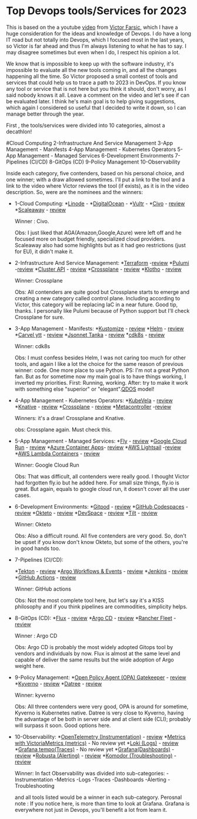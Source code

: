 # Top Devops tools/Services for 2023

This is based on the a youtube [video](https://youtu.be/-zKYT2I_WhE) from [Victor Farsic](https://twitter.com/vfarcic), which I have a huge consideration for the ideas and knowledge of Devops. I do have a long IT road but not totally into Devops, which I focused most in the last years, so Victor is far ahead and thus I'm always listening to what he has to say. I may disagree sometimes but even when I do, I respect his opinion a lot.

We know that is impossible to keep up with the software industry, it's impossible to evaluate all the new tools coming in, and all the changes happening all the time. So Victor proposed a small contest of tools and services that could help us to trace a path to 2023 in DevOps. If you know any tool or service that is not here but you think it should, don't worry, as I said nobody knows it all. Leave a comment on the video and let's see if can be evaluated later. I think he's main goal is to help giving suggestions, which again I considered so useful that I decided to write it down, so I can manage better through the year. 

First , the tools/services were divided into 10 categories, almost a decathlon!

 #Cloud Computing
 2-Infrastructure And Service Management
 3-App Management - Manifests
 4-App Management - Kubernetes Operators
 5-App Management - Managed Services
 6-Development Environments
 7-Pipelines (CI/CD)
 8-GitOps (CD)
 9-Policy Management
 10-Observability

 Inside each category, five contenders, based on his personal choice, and one winner; with a draw allowed sometimes. I'll put a link to the tool and a link to the video where Victor reviews the tool (if exists), as it is in the video description. So, were are the nominees and the winners:
  
* 1-Cloud Computing:
    *[Linode](https://linode.com) - 
    *[DigitalOcean](https://digitalocean.com) -
    *[Vultr](https://vultur.com) -
    *[Civo](https://civo.com) - [review](https://www.youtube.com/watch?v=SwOIlzXLIw4&t=0s)
    *[Scaleaway](https://scaleaway.com) - [review](https://www.youtube.com/watch?v=VlBiLFaSi7Y&t=0s)

    Winner : Civo. 
    
    Obs: I just liked that AGA(Amazon,Google,Azure) were left off and he focused more on budget friendly, specialized cloud providers. Scaleaway also had some highlights but as it had geo restrictions (just for EU), it didn't make it. 
    
* 2-Infrastructure And Service Management:
    *[Terraform](https://terraform.io) -[review](https://www.youtube.com/watch?v=RaoKcJGchKM&t=0s)
    *[Pulumi](https://Pulumi.com) -[review](https://www.youtube.com/watch?v=oE3BUi_N0qc&t=0s)
    *[Cluster API](https://cluster-api.sigs.k8.io) - [review](https://www.youtube.com/watch?v=8yUDUhZ6ako&t=0s)
    *[Crossplane](https://crossplane.io) - [review](https://www.youtube.com/watch?v=n8KjVmuHm7A&t=0s)
    *[Klotho](https://klo.dev) - [review](https://www.youtube.com/watch?v=1xVU8CZIJeU&t=0s)

    Winner: Crossplane
    
    Obs: All contenders are quite good but Crossplane starts to emerge and creating a new category called control plane. Including according to Victor, this category will be replacing IaC in a near future. Good tip, thanks. I personally like Pulumi because of Python support but I'll check Crossplane for sure.

* 3-App Management - Manifests:
    *[Kustomize](https://kustomize.io) - [review](https://www.youtube.com/watch?v=Twtbg6LFnAg&t=0s)
    *[Helm](https://helm.sh) - [review](https://www.youtube.com/watch?v=ZMFYSm0ldQ0&t=0s)
    *[Carvel ytt](https://carvel.dev) - [review](https://www.youtube.com/watch?v=DLnXkH2keNg&t=0s)
    *[Jsonnet Tanka](https://tanka.dev) - [review](https://www.youtube.com/watch?v=-qpcsUXElYc&t=0s)
    *[cdk8s](https://cdk8s.io) - [review](https://www.youtube.com/watch?v=F2DKtax0NLU&t=0s)

    Winner: cdk8s

    Obs: I must confess besides Helm, I was not caring too much for other tools, and again I like a lot the choice for the same reason of previous winner: code. One more place to use Python. PS: I'm not a great Python fan. But as for sometime now my main goal is to have things working, I inverted my priorities. First: Running, working. After: try to make it work with something else "superior" or "elegant".[QDOS](https://youtu.be/R2Qh0O3Dt10) model!
    
* 4-App Management - Kubernetes Operators:
    *[KubeVela](https://kubevel.io) - [review](https://www.youtube.com/watch?v=2CBu6sOTtwk&t=0s)
    *[Knative](https://knative.dev) - [review](https://www.youtube.com/watch?v=8vrLEbwSu7U&t=0s)
    *[Crossplane](https://crossplane.io) - [review](https://www.youtube.com/watch?v=n8KjVmuHm7A&t=0s)
    *[Metacontroller](https://metacontroller.github.io/metacontroller/) -[review](https://www.youtube.com/watch?v=3xkLYOpXy2U&t=0s)

    Winners: it's a draw! Crossplane and Knative. 
    
    obs: Crossplane again. Must check this.  

* 5-App Management - Managed Services:
    *[Fly](https://fly.io) - [review](https://www.youtube.com/watch?v=tuPmhciyfIA&t=0s)
    *[Google Cloud Run](https://cloud.google.com/run) - [review](https://www.youtube.com/watch?v=Jq8MY1ZGjno&t=0s)
    *[Azure Container Apps](https://learn.microsoft.com/en-us/azure/container-apps/overview)- [review](https://www.youtube.com/watch?v=iV7WrsxExdY&t=0s)
    *[AWS Lightsail](https://aws.amazon.com/lightsail) -[review](https://www.youtube.com/watch?v=CWXrW2rgego&t=0s)
    *[AWS Lambda Containers](https://aws.amazon.com/lambda) - [review](https://www.youtube.com/watch?v=DsQbBVr-GwU&t=0s)

    Winner: Google Cloud Run 
    
    Obs: That was difficult, all contenders were really good. I thought Victor had forgotten fly.io but he added here. For small size things, fly.io is great. But again, equals to google cloud run, it doesn't cover all the user cases.
    
* 6-Development Environments:
    *[Gitpod](https://gitpod.io) - [review](https://www.youtube.com/watch?v=QV1fYt-7SLU&t=0s)
    *[GitHub Codespaces](https://github.com/features/codespaces) -[review](https://www.youtube.com/watch?v=tSQJwGcHsGY&t=0s)
    *[Okteto](https://okteto.com) - [review](https://www.youtube.com/watch?v=RTo9Pvo_yiY&t=0s)
    *[DevSpace](https://devspace.sh) - [review](https://www.youtube.com/watch?v=nQly_CEjJc4&t=0s)
    *[Tilt](https://tilt.dev) - [review](https://www.youtube.com/watch?v=fkODRlobR9I&t=0s)

    Winner: Okteto

    Obs: Also a difficult round. All five contenders are very good. So, don't be upset if you know don't know Okteto, but some of the others, you're in good hands too.

* 7-Pipelines (CI/CD):

    *[Tekton](https://tekton.dev) - [review](https://www.youtube.com/watch?v=7mvrpxz_BfE&t=0s)
    *[Argo Workflows & Events](https://argoproj.github.io/workflows) - [review](https://www.youtube.com/watch?v=UMaivwrAyTA&t=0s)
    *[Jenkins](https://jenkins.io) - [review](https://www.youtube.com/watch?v=2Kc3fUJANAc&t=0s)
    *[GitHub Actions](https://github.com/features/actions) - [review](https://www.youtube.com/watch?v=eZcAvTb0rbA&t=0s)
    
    Winner: GitHub actions

    Obs: Not the most complete tool here, but let's say it's a KISS philosophy and if you think pipelines are commodities, simplicity helps. 


* 8-GitOps (CD):
    *[Flux](https://fluxcd.io) - [review](https://www.youtube.com/watch?v=R6OeIgb7lUI&t=0s)
    *[Argo CD](https://argoproj.github.io/cd) - [review](https://www.youtube.com/watch?v=vpWQeoaiRM4&t=0s)
    *[Rancher Fleet](https://fleet.rancher.io) - [review](https://www.youtube.com/watch?v=rIH_2CUXmwM&t=0s)

    Winner : Argo CD

    Obs: Argo CD is probably the most widely adopted Gitops tool by vendors and individuals by now. Flux is almost at the same level and capable of deliver the same results but the wide adoption of Argo weight here.   
    
* 9-Policy Management:
    *[Open Policy Agent (OPA) Gatekeeper](https://open-policy-agent.github.io/gatekeeper/) - [review](https://www.youtube.com/watch?v=14lGc7xMAe4&t=0s)
    *[Kyverno](https://kyverno.io) - [review](https://www.youtube.com/watch?v=DREjzfTzNpA&t=0s)
    *[Datree](https://datree.io) - [review](https://www.youtube.com/watch?v=3jZTqCETW2w&t=0s)

    Winner: kyverno

    Obs: All three contenders were very good, OPA is around for sometime, Kyverno is Kubernetes native. Datree is very close to Kyverno, having the advantage of be both in server side and at client side (CLI); probably will surpass it soon. Good options here.   

* 10-Observability:
    *[OpenTelemetry (Instrumentation)](https://opentelemetry.io) - [review](https://www.youtube.com/watch?v=oe5YYh9mhzw&t=0s)
    *[Metrics with VictoriaMetrics (metrics)](https://victoriametrics.com) - No review yet
    *[Loki (Logs)](https://grafana.com/oss/loki) - [review](https://www.youtube.com/watch?v=XR_yWlOEGiA&t=0s)
    *[Grafana tempo(Traces)](https://grafana.com/oss/tempo) - No review yet
    *[Grafana(Dashboards)](https://grafana.com/oss/grafana) - [review](https://www.youtube.com/watch?v=XR_yWlOEGiA&t=0s)
    *[Robusta (Alerting)](https://robusta.dev) - [review](https://www.youtube.com/watch?v=2P76WVVua8w&t=0s)
    *[Komodor (Troubleshooting)](https://komodor.com) - [review](https://www.youtube.com/watch?v=GNPS0sAajQ0&t=0s)

    Winner: In fact Observability was divided into sub-categories:
        -Instrumentation
        -Metrics
        -Logs
        -Traces
        -Dashboards
        -Alerting
        -Troubleshooting
    
    and all tools listed would be a winner in each sub-category. Perosnal note : If you notice here, is more than time to look at Grafana. Grafana is everywhere not just in Devops, you'll benefit a lot from learn it. 





    




